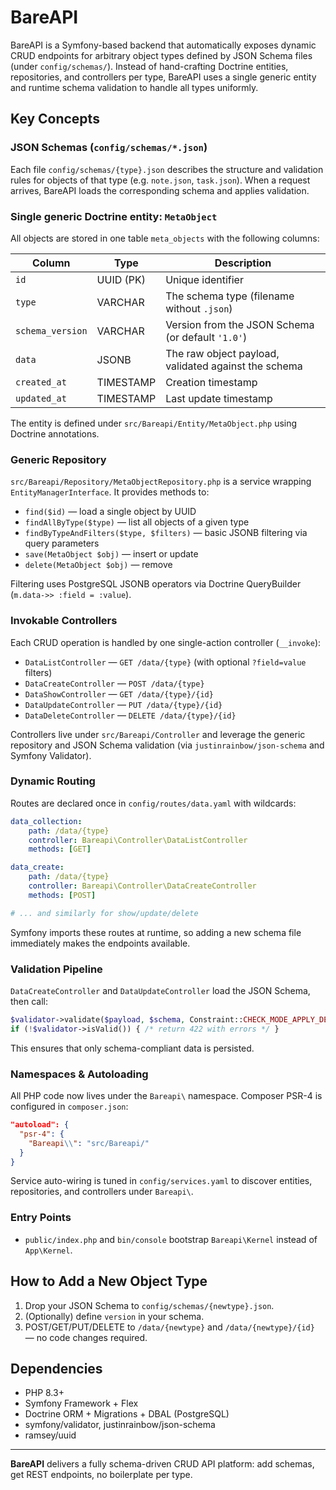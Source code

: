 # BareAPI

BareAPI is a Symfony-based backend that automatically exposes dynamic CRUD endpoints for arbitrary object types defined by JSON Schema files (under `config/schemas/`). Instead of hand-crafting Doctrine entities, repositories, and controllers per type, BareAPI uses a single generic entity and runtime schema validation to handle all types uniformly.

## Key Concepts

### JSON Schemas (`config/schemas/*.json`)
Each file `config/schemas/{type}.json` describes the structure and validation rules for objects of that type (e.g. `note.json`, `task.json`). When a request arrives, BareAPI loads the corresponding schema and applies validation.

### Single generic Doctrine entity: `MetaObject`
All objects are stored in one table `meta_objects` with the following columns:

| Column           | Type        | Description                                           |
| ---------------- | ----------- | ----------------------------------------------------- |
| `id`             | UUID (PK)   | Unique identifier                                     |
| `type`           | VARCHAR     | The schema type (filename without `.json`)            |
| `schema_version` | VARCHAR     | Version from the JSON Schema (or default `'1.0'`)     |
| `data`           | JSONB       | The raw object payload, validated against the schema  |
| `created_at`     | TIMESTAMP   | Creation timestamp                                    |
| `updated_at`     | TIMESTAMP   | Last update timestamp                                 |

The entity is defined under `src/Bareapi/Entity/MetaObject.php` using Doctrine annotations.

### Generic Repository
`src/Bareapi/Repository/MetaObjectRepository.php` is a service wrapping `EntityManagerInterface`. It provides methods to:

- `find($id)` — load a single object by UUID  
- `findAllByType($type)` — list all objects of a given type  
- `findByTypeAndFilters($type, $filters)` — basic JSONB filtering via query parameters  
- `save(MetaObject $obj)` — insert or update  
- `delete(MetaObject $obj)` — remove

Filtering uses PostgreSQL JSONB operators via Doctrine QueryBuilder (`m.data->> :field = :value`).

### Invokable Controllers
Each CRUD operation is handled by one single-action controller (`__invoke`):

- `DataListController` — `GET /data/{type}` (with optional `?field=value` filters)  
- `DataCreateController` — `POST /data/{type}`  
- `DataShowController` — `GET /data/{type}/{id}`  
- `DataUpdateController` — `PUT /data/{type}/{id}`  
- `DataDeleteController` — `DELETE /data/{type}/{id}`  

Controllers live under `src/Bareapi/Controller` and leverage the generic repository and JSON Schema validation (via `justinrainbow/json-schema` and Symfony Validator).

### Dynamic Routing
Routes are declared once in `config/routes/data.yaml` with wildcards:

```yaml
data_collection:
    path: /data/{type}
    controller: Bareapi\Controller\DataListController
    methods: [GET]

data_create:
    path: /data/{type}
    controller: Bareapi\Controller\DataCreateController
    methods: [POST]

# ... and similarly for show/update/delete
```

Symfony imports these routes at runtime, so adding a new schema file immediately makes the endpoints available.

### Validation Pipeline
`DataCreateController` and `DataUpdateController` load the JSON Schema, then call:

```php
$validator->validate($payload, $schema, Constraint::CHECK_MODE_APPLY_DEFAULTS);
if (!$validator->isValid()) { /* return 422 with errors */ }
```

This ensures that only schema-compliant data is persisted.

### Namespaces & Autoloading
All PHP code now lives under the `Bareapi\` namespace. Composer PSR-4 is configured in `composer.json`:

```json
"autoload": {
  "psr-4": {
    "Bareapi\\": "src/Bareapi/"
  }
}
```

Service auto-wiring is tuned in `config/services.yaml` to discover entities, repositories, and controllers under `Bareapi\`.

### Entry Points
- `public/index.php` and `bin/console` bootstrap `Bareapi\Kernel` instead of `App\Kernel`.

## How to Add a New Object Type

1. Drop your JSON Schema to `config/schemas/{newtype}.json`.
2. (Optionally) define `version` in your schema.
3. POST/GET/PUT/DELETE to `/data/{newtype}` and `/data/{newtype}/{id}` — no code changes required.

## Dependencies
- PHP 8.3+  
- Symfony Framework + Flex  
- Doctrine ORM + Migrations + DBAL (PostgreSQL)  
- symfony/validator, justinrainbow/json-schema  
- ramsey/uuid

---  
**BareAPI** delivers a fully schema-driven CRUD API platform: add schemas, get REST endpoints, no boilerplate per type.